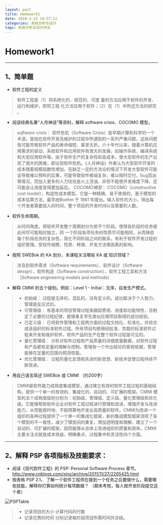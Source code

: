 ```yaml
---
layout: post
title: Homework1
date: 2018-3-15 10:57:12
categories: 系统分析与设计
tags: 系统分析与设计作业
---
```


	
# Homework1
*****
## 1、简单题
* 软件工程的定义

> 软件工程是（1）将系统化的、规范的、可度 量的方法应用于软件的开发、运行和维护，即将工程 化方法应用于软件；（2）在（1）中所述方法的研究 。 


* 阅读经典名著“人月神话”等资料，解释 software crisis、COCOMO 模型。
>*software crisis*：
软件危机（Software Crisis）是早期计算机科学的一个术语，是指在软件开发及维护的过程中所遇到的一系列严重问题，这些问题皆可能导致软件产品的寿命缩短、甚至夭折。六十年代以来，随着计算机应用需求的驱动，系统软件和应用软件有很大的发展，如操作系统，编译系统和大型应用软件等。由于软件生产的复杂性和高成本，使大型软件的生产出现了很大的困难，即出现软件危机。《人月神话》作者认为大型软件开发的成本随着规模指数性增加，在缺乏一定的方法论的情况下开发大型软件可能会导致难以预料的后果，可能导致软件极端复杂，难以按时交付，bug百出等情况，而加入更多的人力往往是火上浇油，非但不能使开发难度下降，还可能会让进度变得更加延后。
 *COCOMO模型*：
COCOMO（constructive cost model），构造性成本模型。它是一种精确、易于使用的，基于模型的成本估算方法，最早由Boehm 于 1981 年提出。输入软件的大小，得出每个开发者需要投入的时间，整个项目的开发时间以及需要的人数。

* 软件生命周期。
>从时间角度，把软件开发整个周期划分为若干个阶段。使得各阶段的任务彼此间尽可能相对独立，同 一个阶段各项任务的性质尽可能相同，从而降低每个阶段任务的复杂性，简化不同阶段之间的联系，有利于软件开发过程的组织管理。受软件规模、性质、种类、开发方法等因素的影响。 

* 按照 SWEBok 的 KA 划分，本课程关注哪些 KA 或 知识领域？
>涉及到软件需求（Software requirements）、软件设计（Software design）、软件构造（Software construction）、软件工程工具和方法（Software engineering models and methods）

* 解释 CMMI 的五个级别。例如：Level 1 - Initial：无序，自发生产模式。

>* 初始级： 
过程是无序的，混乱的，没有定义的。成功取决于个人努力，管理是反应式的。
>* 可管理级： 
有基本的项目管理过程来跟踪费用、进度和功能特性，且制定了必要的过程纪律，能够重复早先类似应用项目取得的成功经验。
>* 已定义级： 
已将软件管理和工程两方面的过程文档化、标准化，并综合成该组织的标准软件过程。所有项目均使用经批准、剪裁的标准软件过程来开发和维护软件，软件产品的生产在整个软件过程是可见的。
>* 量化管理级： 
分析对软件过程和产品质量的详细度量数据，对软件过程和产品都有定量的理解与控制。管理有一个作出结论的客观依据，管理能够在定量的范围内预测性能。
>* 优化管理级： 
过程的量化反馈和先进的新思想、新技术促使过程持续不断改进。


* 用自己语言简述 SWEBok 或 CMMI （约200字）
>CMMI是软件能力成熟度集成模型，通过建立有效的软件工程过程的基础结构，提供一个单一的有效的、集成化的、自动的、可扩展的框架。CMMI 模型的五个成熟度级别分别为：初始级、管理级、定义级、量化管理级和优化级。它能够帮助软件企业对软件工程过程进行管理和改进，增强开发与改进能力，从而能按时地、不超预算地开发出高质量的软件。CMMI为改进一个组织的各种过程提供了一个单一的集成化框架，新的集成模型框架消除了各个模型的不一致性，减少了模型间的重复，增加透明度和理解，建立了一个自动的、可扩展的框架。因而能够从总体上改进组织的质量和效率。CMMI主要关注点就是成本效益、明确重点、过程集中和灵活性四个方面。

*****


## 2、解释 PSP 各项指标及技能要求：
* 阅读《现代软件工程》的 PSP: Personal Software Process 章节。 http://www.cnblogs.com/xinz/archive/2011/11/27/2265425.html
* 按表格 PSP 2.1， 了解一个软件工程师在接到一个任务之后要做什么，需要哪些技能，解释你打算如何统计每项数据？ （期末考核，每人按开发阶段提交这个表）

![PSPTable](https://s1.ax1x.com/2018/03/21/97Ei0f.png)

>* 记录项目的大小
计算代码的行数
>* 记录花费的时间
分别记录每阶段项目所需时间并总结。
